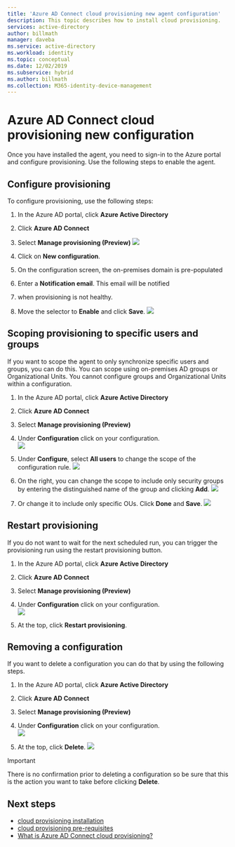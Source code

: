 ```yaml
---
title: 'Azure AD Connect cloud provisioning new agent configuration'
description: This topic describes how to install cloud provisioning.
services: active-directory
author: billmath
manager: daveba
ms.service: active-directory
ms.workload: identity
ms.topic: conceptual
ms.date: 12/02/2019
ms.subservice: hybrid
ms.author: billmath
ms.collection: M365-identity-device-management
---
```


# Azure AD Connect cloud provisioning new configuration

Once you have installed the agent, you need to sign-in to the Azure portal and configure provisioning.  Use the following steps to enable the agent.

## Configure provisioning
To configure provisioning, use the following steps:

1.  In the Azure AD portal, click **Azure Active Directory**
2.  Click **Azure AD Connect**
3.  Select **Manage provisioning (Preview)**
![](media/how-to-cloud-prov-manage/manage1.png)

4.  Click on **New configuration**.
5.  On the configuration screen, the on-premises domain is pre-populated
6. Enter a **Notification email**. This email will be notified 
7. when provisioning is not healthy.  
8. Move the selector to **Enable** and click **Save**.
![](media/tutorial-single-forest/newconfig2.png)

## Scoping provisioning to specific users and groups
If you want to scope the agent to only synchronize specific users and groups, you can do this. You can scope using on-premises AD groups or Organizational Units. You cannot configure groups and Organizational Units within a configuration. 

1.  In the Azure AD portal, click **Azure Active Directory**
2.  Click **Azure AD Connect**
3.  Select **Manage provisioning (Preview)**
4.  Under **Configuration** click on your configuration.  
![](media/how-to-cloud-prov-manage/scope1.png)

5.  Under **Configure**, select **All users** to change the scope of the configuration rule.
![](media/how-to-cloud-prov-manage/scope2.png)

6. On the right, you can change the scope to include only security groups by entering the distinguished name of the group and clicking **Add**.
![](media/how-to-cloud-prov-manage/scope3.png)

7. Or change it to include only specific OUs. Click **Done** and **Save**.
![](media/how-to-cloud-prov-manage/scope4.png)


## Restart provisioning 
If you do not want to wait for the next scheduled run, you can trigger the provisioning run using the restart provisioning button. 
1.  In the Azure AD portal, click **Azure Active Directory**
2.  Click **Azure AD Connect**
3.  Select **Manage provisioning (Preview)**
4.  Under **Configuration** click on your configuration.  
![](media/how-to-cloud-prov-manage/scope1.png)

5.  At the top, click **Restart provisioning**.

## Removing a configuration
If you want to delete a configuration you can do that by using the following steps.

1.  In the Azure AD portal, click **Azure Active Directory**
2.  Click **Azure AD Connect**
3.  Select **Manage provisioning (Preview)**
4.  Under **Configuration** click on your configuration.  
![](media/how-to-cloud-prov-manage/scope1.png)

5.  At the top, click **Delete**.
![](media/how-to-cloud-prov-manage/remove1.png)

>[!IMPORTANT]
>There is no confirmation prior to deleting a configuration so be sure that this is the action you want to take before clicking **Delete**.


## Next steps 

- [cloud provisioning installation](how-to-cloud-prov-install.md)
- [cloud provisioning pre-requisites](how-to-cloud-prov-prereq.md) 
- [What is Azure AD Connect cloud provisioning?](whatis-cloud-prov.md)
